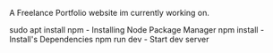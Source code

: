 A Freelance Portfolio website im currently working on.

sudo apt install npm - Installing Node Package Manager
npm install - Install's Dependencies
npm run dev - Start dev server

